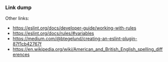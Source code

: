 ### Link dump
Other links:

- https://eslint.org/docs/developer-guide/working-with-rules
- https://eslint.org/docs/rules/#variables
- https://medium.com/@btegelund/creating-an-eslint-plugin-87f1cb42767f
- <https://en.wikipedia.org/wiki/American_and_British_English_spelling_differences>
